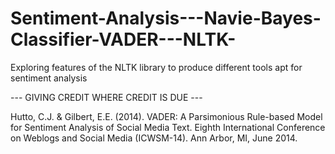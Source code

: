 # Sentiment-Analysis---Navie-Bayes-Classifier-VADER---NLTK-
Exploring features of the NLTK library to produce different tools apt for sentiment analysis

--- GIVING CREDIT WHERE CREDIT IS DUE ---

Hutto, C.J. & Gilbert, E.E. (2014). VADER: A Parsimonious Rule-based Model for
Sentiment Analysis of Social Media Text. Eighth International Conference on
Weblogs and Social Media (ICWSM-14). Ann Arbor, MI, June 2014.
